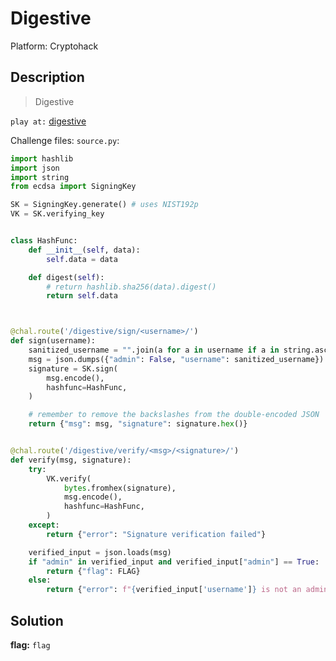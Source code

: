 # Digestive

Platform: Cryptohack

## Description

> Digestive

`play at:` [digestive](https://web.cryptohack.org/digestive)

Challenge files:
`source.py`:

```python
import hashlib
import json
import string
from ecdsa import SigningKey

SK = SigningKey.generate() # uses NIST192p
VK = SK.verifying_key


class HashFunc:
    def __init__(self, data):
        self.data = data

    def digest(self):
        # return hashlib.sha256(data).digest()
        return self.data



@chal.route('/digestive/sign/<username>/')
def sign(username):
    sanitized_username = "".join(a for a in username if a in string.ascii_lowercase)
    msg = json.dumps({"admin": False, "username": sanitized_username})
    signature = SK.sign(
        msg.encode(),
        hashfunc=HashFunc,
    )

    # remember to remove the backslashes from the double-encoded JSON
    return {"msg": msg, "signature": signature.hex()}


@chal.route('/digestive/verify/<msg>/<signature>/')
def verify(msg, signature):
    try:
        VK.verify(
            bytes.fromhex(signature),
            msg.encode(),
            hashfunc=HashFunc,
        )
    except:
        return {"error": "Signature verification failed"}

    verified_input = json.loads(msg)
    if "admin" in verified_input and verified_input["admin"] == True:
        return {"flag": FLAG}
    else:
        return {"error": f"{verified_input['username']} is not an admin"}
```

## Solution

<!-- This code section is a work in progress - TODO: Update with the solucion -->

**flag:** `flag`
